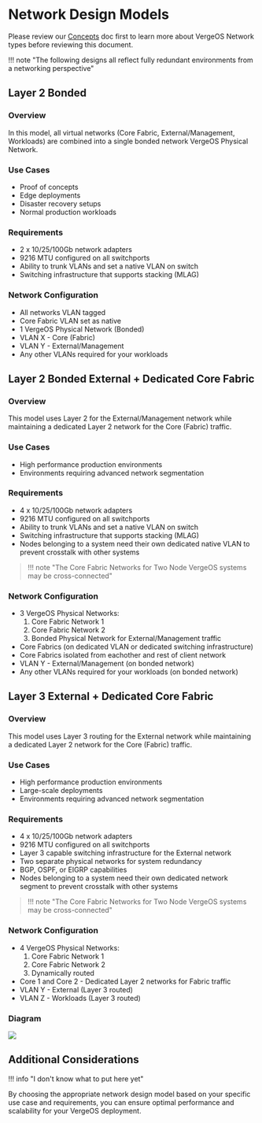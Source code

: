 # Network Design Models

Please review our <a href="/docs/implementation-guide/concepts/">Concepts</a> doc first to learn more about VergeOS Network types before reviewing this document.

!!! note "The following designs all reflect fully redundant environments from a networking perspective"

## Layer 2 Bonded

### Overview
In this model, all virtual networks (Core Fabric, External/Management, Workloads) are combined into a single bonded network VergeOS Physical Network.

### Use Cases
- Proof of concepts
- Edge deployments
- Disaster recovery setups
- Normal production workloads

### Requirements
- 2 x 10/25/100Gb network adapters
- 9216 MTU configured on all switchports
- Ability to trunk VLANs and set a native VLAN on switch 
- Switching infrastructure that supports stacking (MLAG)

### Network Configuration
- All networks VLAN tagged
- Core Fabric VLAN set as native
- 1 VergeOS Physical Network (Bonded)
- VLAN X - Core (Fabric)
- VLAN Y - External/Management
- Any other VLANs required for your workloads

## Layer 2 Bonded External + Dedicated Core Fabric

### Overview
This model uses Layer 2 for the External/Management network while maintaining a dedicated Layer 2 network for the Core (Fabric) traffic.

### Use Cases
- High performance production environments
- Environments requiring advanced network segmentation

### Requirements
- 4 x 10/25/100Gb network adapters
- 9216 MTU configured on all switchports
- Ability to trunk VLANs and set a native VLAN on switch 
- Switching infrastructure that supports stacking (MLAG)
- Nodes belonging to a system need their own dedicated native VLAN to prevent crosstalk with other systems

> !!! note "The Core Fabric Networks for Two Node VergeOS systems may be cross-connected"

### Network Configuration
- 3 VergeOS Physical Networks:
  1. Core Fabric Network 1
  2. Core Fabric Network 2
  3. Bonded Physical Network for External/Management traffic
- Core Fabrics (on dedicated VLAN or dedicated switching infrastructure)
- Core Fabrics isolated from eachother and rest of client network
- VLAN Y - External/Management (on bonded network)
- Any other VLANs required for your workloads (on bonded network)

## Layer 3 External + Dedicated Core Fabric

### Overview
This model uses Layer 3 routing for the External network while maintaining a dedicated Layer 2 network for the Core (Fabric) traffic.

### Use Cases
- High performance production environments
- Large-scale deployments
- Environments requiring advanced network segmentation

### Requirements
- 4 x 10/25/100Gb network adapters
- 9216 MTU configured on all switchports
- Layer 3 capable switching infrastructure for the External network
- Two separate physical networks for system redundancy
- BGP, OSPF, or EIGRP capabilities
- Nodes belonging to a system need their own dedicated network segment to prevent crosstalk with other systems

> !!! note "The Core Fabric Networks for Two Node VergeOS systems may be cross-connected"

### Network Configuration
- 4 VergeOS Physical Networks:
  1. Core Fabric Network 1
  2. Core Fabric Network 2
  3. Dynamically routed 
- Core 1 and Core 2 - Dedicated Layer 2 networks for Fabric traffic
- VLAN Y - External (Layer 3 routed)
- VLAN Z - Workloads (Layer 3 routed)

### Diagram

![](/docs/assets/layer3bonded.png)

## Additional Considerations

!!! info "I don't know what to put here yet"

By choosing the appropriate network design model based on your specific use case and requirements, you can ensure optimal performance and scalability for your VergeOS deployment.
